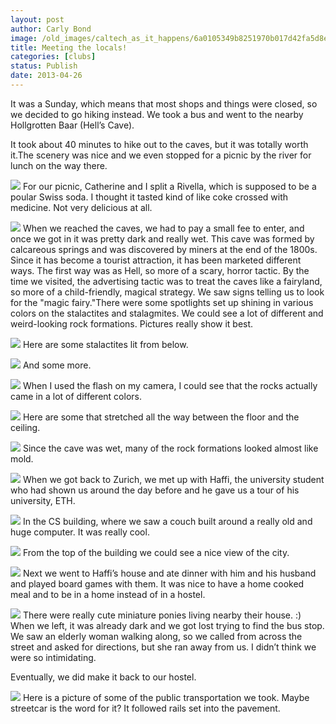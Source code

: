 ```yaml
---
layout: post
author: Carly Bond
image: /old_images/caltech_as_it_happens/6a0105349b8251970b017d42fa5d8e970c.jpg
title: Meeting the locals!
categories: [clubs]
status: Publish
date: 2013-04-26
---
```


It was a Sunday, which means that most shops and things were closed, so we decided to go hiking instead. We took a bus and went to the nearby Hollgrotten Baar (Hell’s Cave).

It took about 40 minutes to hike out to the caves, but it was totally worth it.The scenery was nice and we even stopped for a picnic by the river for lunch on the way there.


![](/old_images/caltech_as_it_happens/6a0105349b8251970b017d42fa6063970c.jpg)
For our picnic, Catherine and I split a Rivella, which is supposed to be a poular Swiss soda. I thought it tasted kind of like coke crossed with medicine. Not very delicious at all.


![](/old_images/caltech_as_it_happens/6a0105349b8251970b01901b7160a5970b.jpg)
When we reached the caves, we had to pay a small fee to enter, and once we got in it was pretty dark and really wet. This cave was formed by calcareous springs and was discovered by miners at the end of the 1800s. Since it has become a tourist attraction, it has been marketed different ways. The first way was as Hell, so more of a scary, horror tactic. By the time we visited, the advertising tactic was to treat the caves like a fairyland, so more of a child-friendly, magical strategy. We saw signs telling us to look for the "magic fairy."There were some spotlights set up shining in various colors on the stalactites and stalagmites. We could see a lot of different and
weird-looking rock formations. Pictures really show it best.


![](/old_images/caltech_as_it_happens/6a0105349b8251970b017eea6ec678970d.jpg)
Here are some stalactites lit from below.


![](/old_images/caltech_as_it_happens/6a0105349b8251970b017eea6ec99e970d.jpg)
And some more.


![](/old_images/caltech_as_it_happens/6a0105349b8251970b017d42fa66e1970c.jpg)
When I used the flash on my camera, I could see that the rocks actually came in a lot of different colors.


![](/old_images/caltech_as_it_happens/6a0105349b8251970b017d42fa6795970c.jpg)
Here are some that stretched all the way between the floor and the ceiling.


![](/old_images/caltech_as_it_happens/6a0105349b8251970b017eea6ecb64970d.jpg)
Since the cave was wet, many of the rock formations looked almost like mold.


![](/old_images/caltech_as_it_happens/6a0105349b8251970b017d42fa6860970c.jpg)
When
we got back to Zurich, we met up with Haffi, the university student who had
shown us around the day before and he gave us a tour of his university, ETH. 


![](/old_images/caltech_as_it_happens/6a0105349b8251970b017eea6ecc98970d.jpg)
In the CS building, where we saw a couch built around a really old and
huge computer. It was really cool.


![](/old_images/caltech_as_it_happens/6a0105349b8251970b01901b716699970b.jpg)
From the top of the building we could see a nice view of the city.


![](/old_images/caltech_as_it_happens/6a0105349b8251970b017eea6ecec4970d.jpg)
Next
we went to Haffi’s house and ate dinner with him and his husband and played
board games with them. It was nice to have a home cooked meal and to be in a
home instead of in a hostel.


![](/old_images/caltech_as_it_happens/6a0105349b8251970b017d42fa6b2d970c.jpg)
There were really cute miniature ponies living nearby their house. :)
When we left, it was already dark and we got lost
trying to find the bus stop. We saw an elderly woman walking along, so we
called from across the street and asked for directions, but she ran away from
us. I didn’t think we were so intimidating.

Eventually, we did make it
back to our hostel.


![](/old_images/caltech_as_it_happens/6a0105349b8251970b017eea6ecf27970d.jpg)
Here is a picture of some of the public transportation we took. Maybe streetcar is the word for it? It followed rails set into the pavement.

